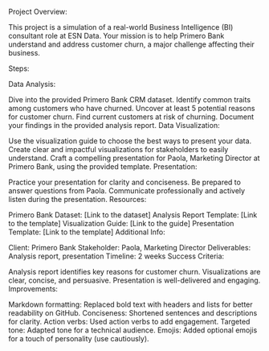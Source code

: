 Project Overview:

This project is a simulation of a real-world Business Intelligence (BI) consultant role at ESN Data. Your mission is to help Primero Bank understand and address customer churn, a major challenge affecting their business.

Steps:

Data Analysis:

Dive into the provided Primero Bank CRM dataset.
Identify common traits among customers who have churned.
Uncover at least 5 potential reasons for customer churn.
Find current customers at risk of churning.
Document your findings in the provided analysis report.
Data Visualization:

Use the visualization guide to choose the best ways to present your data.
Create clear and impactful visualizations for stakeholders to easily understand.
Craft a compelling presentation for Paola, Marketing Director at Primero Bank, using the provided template.
Presentation:

Practice your presentation for clarity and conciseness.
Be prepared to answer questions from Paola.
Communicate professionally and actively listen during the presentation.
Resources:

Primero Bank Dataset: [Link to the dataset]
Analysis Report Template: [Link to the template]
Visualization Guide: [Link to the guide]
Presentation Template: [Link to the template]
Additional Info:

Client: Primero Bank
Stakeholder: Paola, Marketing Director
Deliverables: Analysis report, presentation
Timeline: 2 weeks
Success Criteria:

Analysis report identifies key reasons for customer churn.
Visualizations are clear, concise, and persuasive.
Presentation is well-delivered and engaging.
Improvements:

Markdown formatting: Replaced bold text with headers and lists for better readability on GitHub.
Conciseness: Shortened sentences and descriptions for clarity.
Action verbs: Used action verbs to add engagement.
Targeted tone: Adapted tone for a technical audience.
Emojis: Added optional emojis for a touch of personality (use cautiously).
